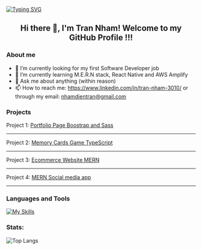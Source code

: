 [![Typing SVG](https://readme-typing-svg.herokuapp.com?multiline=true&width=500&lines=Full-stack+developer.++++++++++)](https://git.io/typing-svg)
<h2 align="center">Hi there 👋, I'm Tran Nham! Welcome to my GitHub Profile !!!</h2>

<h3 align="left">About me</h3>


- 🔭 I’m currently looking for my first Software Developer job
- 🌱 I’m currently learning M.E.R.N stack, React Native and AWS Amplify
- 💬 Ask me about anything (within reason)
- 📫 How to reach me: https://www.linkedin.com/in/tran-nham-3010/ or through my email: nhamdientran@gmail.com


<h3 align="left">Projects</h3>

Project 1:
  [Portfolio Page Boostrap and Sass](https://trannham.github.io/sass-bootstrap-portfolio/?target=_blank) <br />

<hr />

Project 2:
  [Memory Cards Game TypeScript](https://trannham.github.io/memory-card-game/?target=_blank) <br />


<hr />

Project 3:
  [Ecommerce Website MERN](https://mern-amz-app.herokuapp.com/?target=_blank) <br />

<hr />
  
Project 4:
  [MERN Social media app](https://github.com/trannham/mern_memories) <br />


<hr />


<h3 align="left">Languages and Tools</h3>

[![My Skills](https://skillicons.dev/icons?i=vscode,js,html,css,scss,git,nodejs,react,express,mongodb,typescript,graphql)](https://skillicons.dev)

<h3 align="left">Stats:</h3>


![Top Langs](https://github-readme-stats.vercel.app/api/top-langs/?username=trannham&layout=compact)
